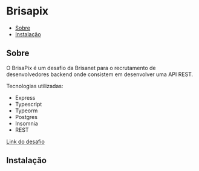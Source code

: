 # Brisapix
* [Sobre](https://github.com/MichaelPereira31/Brisapix#sobre)
* [Instalação](https://github.com/MichaelPereira31/Brisapix#instalação)


## Sobre
O BrisaPix é um desafio da Brisanet para o recrutamento de desenvolvedores backend onde consistem em desenvolver uma API REST.

Tecnologias utilizadas:

* Express
* Typescript
* Typeorm
* Postgres
* Insomnia
* REST

[Link do desafio](https://github.com/brisalabs/challenge-back-end)

## Instalação
